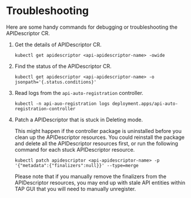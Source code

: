 # Troubleshooting

Here are some handy commands for debugging or troubleshooting the APIDescriptor CR.

1. Get the details of APIDescriptor CR.
    ```console
    kubectl get apidescriptor <api-apidescriptor-name> -owide
    ```

1. Find the status of the APIDescriptor CR.
    ```console
    kubectl get apidescriptor <api-apidescriptor-name> -o jsonpath='{.status.conditions}'
    ```

1. Read logs from the `api-auto-registration` controller.
    ```console
    kubectl -n api-auo-registration logs deployment.apps/api-auto-registration-controller
    ```

1. Patch a APIDescriptor that is stuck in Deleting mode.

   This might happen if the controller package is uninstalled before you clean up the APIDescriptor resources. 
   You could reinstall the package and delete all the APIDescriptor resources first, or run the following command for each stuck APIDescriptor resource.

    ```console
    kubectl patch apidescriptor <api-apidescriptor-name> -p '{"metadata":{"finalizers":null}}' --type=merge
    ```
    Please note that if you manually remove the finalizers from the APIDescriptor resources, you may end up with stale API entities within TAP GUI that you will need to manually unregister.

